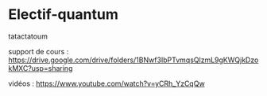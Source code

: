 # Electif-quantum
tatactatoum


support de cours : https://drive.google.com/drive/folders/1BNwf3IbPTvmqsQlzmL9gKWQjkDzokMXC?usp=sharing

vidéos : https://www.youtube.com/watch?v=yCRh_YzCqQw